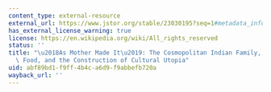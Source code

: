 ```yaml
---
content_type: external-resource
external_url: https://www.jstor.org/stable/23030195?seq=1#metadata_info_tab_contents
has_external_license_warning: true
license: https://en.wikipedia.org/wiki/All_rights_reserved
status: ''
title: "\u2018As Mother Made It\u2019: The Cosmopolitan Indian Family, \u2018Authentic\u2019\
  \ Food, and the Construction of Cultural Utopia"
uid: abf89bd1-f9ff-4b4c-a6d9-f9abbefb720a
wayback_url: ''
---
```


